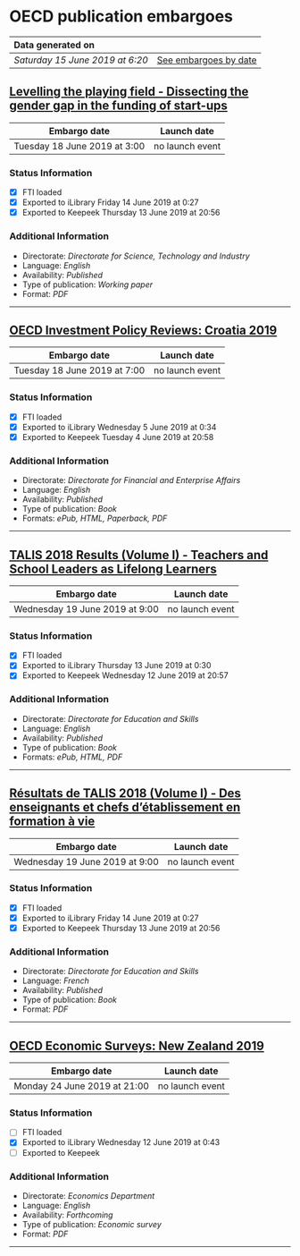 # OECD publication embargoes

Data generated on | |
|:-----|------:|
| *Saturday 15 June 2019 at 6:20* | [See embargoes by date](embargoes-by-date.md) |

## [Levelling the playing field - Dissecting the gender gap in the funding of start-ups](https://doi.org/10.1787/7ddddd07-en)

Embargo date | Launch date
-------------|:------------:
Tuesday 18 June 2019 at 3:00 | no launch event

### Status Information

- [x] FTI loaded 
- [x] Exported to iLibrary Friday 14 June 2019 at 0:27
- [x] Exported to Keepeek Thursday 13 June 2019 at 20:56

### Additional Information

* Directorate: *Directorate for Science, Technology and Industry*
* Language: *English*
* Availability: *Published*
* Type of publication: *Working paper*
* Format: *PDF*

------

## [OECD Investment Policy Reviews: Croatia 2019](https://doi.org/10.1787/2bf079ba-en)

Embargo date | Launch date
-------------|:------------:
Tuesday 18 June 2019 at 7:00 | no launch event

### Status Information

- [x] FTI loaded 
- [x] Exported to iLibrary Wednesday 5 June 2019 at 0:34
- [x] Exported to Keepeek Tuesday 4 June 2019 at 20:58

### Additional Information

* Directorate: *Directorate for Financial and Enterprise Affairs*
* Language: *English*
* Availability: *Published*
* Type of publication: *Book*
* Formats: *ePub, HTML, Paperback, PDF*

------

## [TALIS 2018 Results (Volume I) - Teachers and School Leaders as Lifelong Learners](https://doi.org/10.1787/1d0bc92a-en)

Embargo date | Launch date
-------------|:------------:
Wednesday 19 June 2019 at 9:00 | no launch event

### Status Information

- [x] FTI loaded 
- [x] Exported to iLibrary Thursday 13 June 2019 at 0:30
- [x] Exported to Keepeek Wednesday 12 June 2019 at 20:57

### Additional Information

* Directorate: *Directorate for Education and Skills*
* Language: *English*
* Availability: *Published*
* Type of publication: *Book*
* Formats: *ePub, HTML, PDF*

------

## [Résultats de TALIS 2018 (Volume I) - Des enseignants et chefs d’établissement en formation à vie](https://doi.org/10.1787/5bb21b3a-fr)

Embargo date | Launch date
-------------|:------------:
Wednesday 19 June 2019 at 9:00 | no launch event

### Status Information

- [x] FTI loaded 
- [x] Exported to iLibrary Friday 14 June 2019 at 0:27
- [x] Exported to Keepeek Thursday 13 June 2019 at 20:56

### Additional Information

* Directorate: *Directorate for Education and Skills*
* Language: *French*
* Availability: *Published*
* Type of publication: *Book*
* Format: *PDF*

------

## [OECD Economic Surveys: New Zealand 2019](https://doi.org/10.1787/b0b94dbd-en)

Embargo date | Launch date
-------------|:------------:
Monday 24 June 2019 at 21:00 | no launch event

### Status Information

- [ ] FTI loaded
- [x] Exported to iLibrary Wednesday 12 June 2019 at 0:43
- [ ] Exported to Keepeek

### Additional Information

* Directorate: *Economics Department*
* Language: *English*
* Availability: *Forthcoming*
* Type of publication: *Economic survey*
* Format: *PDF*

------